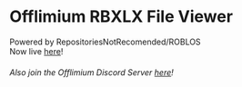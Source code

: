 # Offlimium RBXLX File Viewer
Powered by RepositoriesNotRecomended/ROBLOS
<br>
Now live [here](https://offlimium.github.io/RBXLX-File-Viewer)!
###### Also join the Offlimium Discord Server [here](https://discd.me/23jvaaSM9U)!
